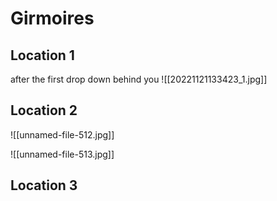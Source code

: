 # Girmoires
## Location 1
after the first drop down behind you
![[20221121133423_1.jpg]]
## Location 2

![[unnamed-file-512.jpg]]

![[unnamed-file-513.jpg]]
## Location 3